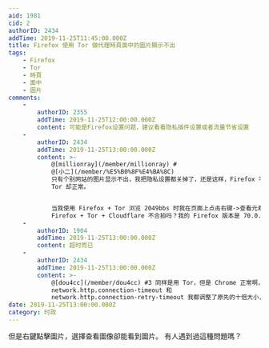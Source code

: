 ```yaml
---
aid: 1981
cid: 2
authorID: 2434
addTime: 2019-11-25T11:45:00.000Z
title: Firefox 使用 Tor 做代理時頁面中的圖片顯示不出
tags:
    - Firefox
    - Tor
    - 時頁
    - 面中
    - 圖片
comments:
    -
        authorID: 2355
        addTime: 2019-11-25T12:00:00.000Z
        content: 可能是Firefox设置问题，建议看看隐私插件设置或者流量节省设置
    -
        authorID: 2434
        addTime: 2019-11-25T13:00:00.000Z
        content: >-
            @[millionray](/member/millionray) #
            @[小二](/member/%E5%B0%8F%E4%BA%8C)
            只有个别网站的图片显示不出，我把隐私设置都关掉了，还是这样，Firefox 不用 Tor 做代理时正常，奇怪的是 Chrome +
            Tor 却正常。


            当我使用 Firefox + Tor 浏览 2049bbs 时我在页面上点击右键->查看元素->网络 里发现图片文件的状态都是403。
            Firefox + Tor + Cloudflare 不合拍吗？我的 Firefox 版本是 70.0.1
    -
        authorID: 1904
        addTime: 2019-11-25T13:00:00.000Z
        content: 超时而已
    -
        authorID: 2434
        addTime: 2019-11-25T13:00:00.000Z
        content: >-
            @[dou4cc](/member/dou4cc) #3 同样是用 Tor，但是 Chrome 正常啊，这又是为什么？
            network.http.connection-timeout 和
            network.http.connection-retry-timeout 我都调整了原先的十倍大小，还是这样。这就不是超时的问题了吧？
date: 2019-11-25T13:00:00.000Z
category: 时政
---
```


但是右鍵點擊圖片，選擇查看圖像卻能看到圖片。 有人遇到過這種問題嗎？
